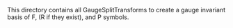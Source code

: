 This directory contains all GaugeSplitTransforms to create a gauge invariant basis of F, (R if they exist), and P symbols.
